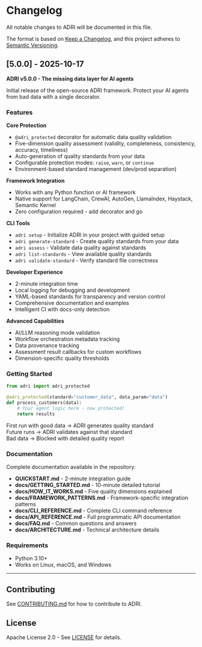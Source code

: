 # Changelog

All notable changes to ADRI will be documented in this file.

The format is based on [Keep a Changelog](https://keepachangelog.com/en/1.0.0/),
and this project adheres to [Semantic Versioning](https://semver.org/spec/v2.0.0.html).

## [5.0.0] - 2025-10-17

**ADRI v5.0.0 - The missing data layer for AI agents**

Initial release of the open-source ADRI framework. Protect your AI agents from bad data with a single decorator.

### Features

**Core Protection**
- `@adri_protected` decorator for automatic data quality validation
- Five-dimension quality assessment (validity, completeness, consistency, accuracy, timeliness)
- Auto-generation of quality standards from your data
- Configurable protection modes: `raise`, `warn`, or `continue`
- Environment-based standard management (dev/prod separation)

**Framework Integration**
- Works with any Python function or AI framework
- Native support for LangChain, CrewAI, AutoGen, LlamaIndex, Haystack, Semantic Kernel
- Zero configuration required - add decorator and go

**CLI Tools**
- `adri setup` - Initialize ADRI in your project with guided setup
- `adri generate-standard` - Create quality standards from your data
- `adri assess` - Validate data quality against standards
- `adri list-standards` - View available quality standards
- `adri validate-standard` - Verify standard file correctness

**Developer Experience**
- 2-minute integration time
- Local logging for debugging and development
- YAML-based standards for transparency and version control
- Comprehensive documentation and examples
- Intelligent CI with docs-only detection

**Advanced Capabilities**
- AI/LLM reasoning mode validation
- Workflow orchestration metadata tracking
- Data provenance tracking
- Assessment result callbacks for custom workflows
- Dimension-specific quality thresholds

### Getting Started

```python
from adri import adri_protected

@adri_protected(standard="customer_data", data_param="data")
def process_customers(data):
    # Your agent logic here - now protected!
    return results
```

First run with good data → ADRI generates quality standard  
Future runs → ADRI validates against that standard  
Bad data → Blocked with detailed quality report

### Documentation

Complete documentation available in the repository:
- **QUICKSTART.md** - 2-minute integration guide
- **docs/GETTING_STARTED.md** - 10-minute detailed tutorial
- **docs/HOW_IT_WORKS.md** - Five quality dimensions explained
- **docs/FRAMEWORK_PATTERNS.md** - Framework-specific integration patterns
- **docs/CLI_REFERENCE.md** - Complete CLI command reference
- **docs/API_REFERENCE.md** - Full programmatic API documentation
- **docs/FAQ.md** - Common questions and answers
- **docs/ARCHITECTURE.md** - Technical architecture details

### Requirements

- Python 3.10+
- Works on Linux, macOS, and Windows

---

## Contributing

See [CONTRIBUTING.md](CONTRIBUTING.md) for how to contribute to ADRI.

## License

Apache License 2.0 - See [LICENSE](LICENSE) for details.

